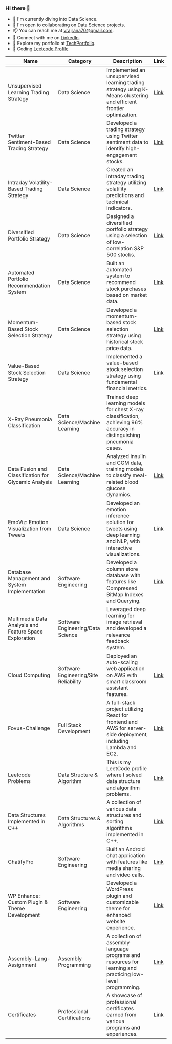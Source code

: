 ### Hi there 👋

<!--
**vrcoder70/vrcoder70** is a ✨ _special_ ✨ repository because its `README.md` (this file) appears on your GitHub profile.

Here are some ideas to get you started:

- 🔭 I’m currently working on ...
- 🌱 I’m currently learning ...
- 👯 I’m looking to collaborate on ...
- 🤔 I’m looking for help with ...
- 💬 Ask me about ...
- 📫 How to reach me: ...
- 😄 Pronouns: ...
- ⚡ Fun fact: ...
-->
- 🌱 I'm currently diving into Data Science.
- 👯 I'm open to collaborating on Data Science projects.
- 📫 You can reach me at vrajrana70@gmail.com.
- 💼 Connect with me on [LinkedIn](https://www.linkedin.com/in/vrcoder70/).
- 🔗 Explore my portfolio at [TechPortfolio](https://vrcoder70.github.io/).
- 🧩 Coding [Leetcode Profile](https://leetcode.com/u/vrana7/)


|  Name                                   | Category                                | Description                                                                                                    |  Link                         |
|------------------------------------------------|-----------------------------------------|------------------------------------------------------------------------------------------------------------------------|--------------------------------------|
| Unsupervised Learning Trading Strategy         | Data Science                            | Implemented an unsupervised learning trading strategy using K-Means clustering and efficient frontier optimization.    | [Link](https://github.com/vrcoder70/Quant_Project/tree/main/Unsupervised%20ML%20Strategy) |
| Twitter Sentiment-Based Trading Strategy       | Data Science                            | Developed a trading strategy using Twitter sentiment data to identify high-engagement stocks.                          | [Link](https://github.com/vrcoder70/Quant_Project/tree/main/Investment%20Strategy%20Using%20Twitter%20Data) |
| Intraday Volatility-Based Trading Strategy     | Data Science                            | Created an intraday trading strategy utilizing volatility predictions and technical indicators.                        | [Link](https://github.com/vrcoder70/Quant_Project/tree/main/Intraday%20Strategy) |
| Diversified Portfolio Strategy                 | Data Science                            | Designed a diversified portfolio strategy using a selection of low-correlation S&P 500 stocks.                         | [Link](https://github.com/vrcoder70/Quant_Project/tree/main/Quantitative%20Basic%20Strategy) |
| Automated Portfolio Recommendation System      | Data Science                            | Built an automated system to recommend stock purchases based on market data.                                           | [Link](https://github.com/vrcoder70/Quant_Project/tree/main/Quantitative%20Basic%20Strategy) |
| Momentum-Based Stock Selection Strategy        | Data Science                            | Developed a momentum-based stock selection strategy using historical stock price data.                                 | [Link](https://github.com/vrcoder70/Quant_Project/tree/main/Quantitative%20Basic%20Strategy) |
| Value-Based Stock Selection Strategy           | Data Science                            | Implemented a value-based stock selection strategy using fundamental financial metrics.                                | [Link](https://github.com/vrcoder70/Quant_Project/tree/main/SMA%20Strategy) |
| X-Ray Pneumonia Classification                 | Data Science/Machine Learning           | Trained deep learning models for chest X-ray classification, achieving 96% accuracy in distinguishing pneumonia cases.  |  |
| Data Fusion and Classification for Glycemic Analysis | Data Science/Machine Learning       | Analyzed insulin and CGM data, training models to classify meal-related blood glucose dynamics.                        | [Link](https://github.com/vrcoder70/Glucose-Analysis-Meal-Detection-and-Meal-Clustering-and-Classification) |
| EmoViz: Emotion Visualization from Tweets      | Data Science                            | Developed an emotion inference solution for tweets using deep learning and NLP, with interactive visualizations.       | [Link](https://github.com/vrcoder70/PEARL) |
| Database Management and System Implementation  | Software Engineering                    | Developed a column store database with features like Compressed BitMap Indexes and Querying.                           | [Link](https://github.com/vrcoder70/MiniJava-Database) |
| Multimedia Data Analysis and Feature Space Exploration | Software Engineering/Data Science    | Leveraged deep learning for image retrieval and developed a relevance feedback system.                                 |  |
| Cloud Computing                                | Software Engineering/Site Reliability   | Deployed an auto-scaling web application on AWS with smart classroom assistant features.                               | [Link](https://github.com/vrcoder70/Cloud-Computing-Projects) |
| Fovus-Challenge                                | Full Stack Development       | A full-stack project utilizing React for frontend and AWS for server-side deployment, including Lambda and EC2.       | [Link](https://github.com/vrcoder70/Fovus-challenge-v1)         |
| Leetcode Problems                              | Data Structure & Algorithm              | This is my LeetCode profile where I solved data structure and algorithm problems.                                      | [Link](https://leetcode.com/u/vrana7/) |
| Data Structures Implemented in C++             | Data Structures & Algorithms | A collection of various data structures and sorting algorithms implemented in C++.                                    | [Link](https://github.com/your-username/DataStructuresInCPP)     |
| ChatifyPro                                     | Software Engineering                    | Built an Android chat application with features like media sharing and video calls.                                    | [Link](https://github.com/vrcoder70/Chat-Application) |
| WP Enhance: Custom Plugin & Theme Development  | Software Engineering                    | Developed a WordPress plugin and customizable theme for enhanced website experience.                                   | [Link](https://github.com/vrcoder70/Wordpree-Theme-Plugin) |
| Assembly-Lang-Assignment                       | Assembly Programming         | A collection of assembly language programs and resources for learning and practicing low-level programming.           | [Link](https://github.com/vrcoder70/Assembly-Lang-Assignment) |
| Certificates                                   | Professional Certifications  | A showcase of professional certificates earned from various programs and experiences.                                 | [Link](https://github.com/vrcoder70/Certificates)            |
